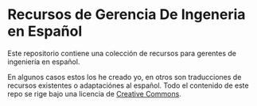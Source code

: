 # Recursos de Gerencia De Ingeneria en Español

Este repositorio contiene una colección de recursos para gerentes de ingeniería en español.

En algunos casos estos los he creado yo, en otros son traducciones de recursos existentes o adaptaciónes al español. Todo el contenido de este repo se rige bajo una licencia de [Creative Commons](../license.md).

